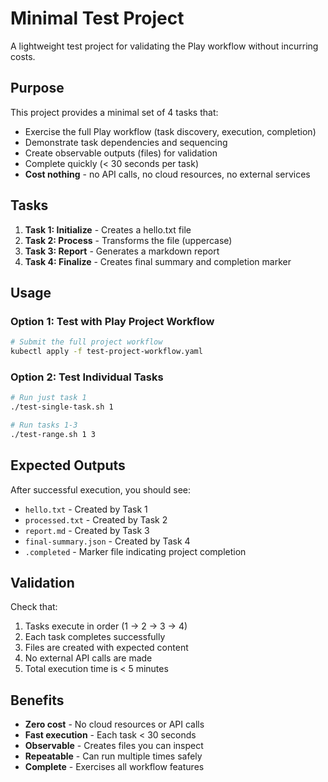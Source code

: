 # Minimal Test Project

A lightweight test project for validating the Play workflow without incurring costs.

## Purpose

This project provides a minimal set of 4 tasks that:
- Exercise the full Play workflow (task discovery, execution, completion)
- Demonstrate task dependencies and sequencing
- Create observable outputs (files) for validation
- Complete quickly (< 30 seconds per task)
- **Cost nothing** - no API calls, no cloud resources, no external services

## Tasks

1. **Task 1: Initialize** - Creates a hello.txt file
2. **Task 2: Process** - Transforms the file (uppercase)
3. **Task 3: Report** - Generates a markdown report
4. **Task 4: Finalize** - Creates final summary and completion marker

## Usage

### Option 1: Test with Play Project Workflow
```bash
# Submit the full project workflow
kubectl apply -f test-project-workflow.yaml
```

### Option 2: Test Individual Tasks
```bash
# Run just task 1
./test-single-task.sh 1

# Run tasks 1-3
./test-range.sh 1 3
```

## Expected Outputs

After successful execution, you should see:
- `hello.txt` - Created by Task 1
- `processed.txt` - Created by Task 2  
- `report.md` - Created by Task 3
- `final-summary.json` - Created by Task 4
- `.completed` - Marker file indicating project completion

## Validation

Check that:
1. Tasks execute in order (1 → 2 → 3 → 4)
2. Each task completes successfully
3. Files are created with expected content
4. No external API calls are made
5. Total execution time is < 5 minutes

## Benefits

- **Zero cost** - No cloud resources or API calls
- **Fast execution** - Each task < 30 seconds
- **Observable** - Creates files you can inspect
- **Repeatable** - Can run multiple times safely
- **Complete** - Exercises all workflow features
